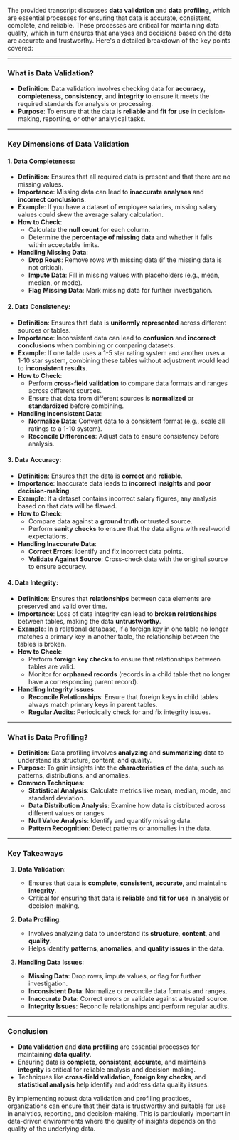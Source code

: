 The provided transcript discusses **data validation** and **data profiling**, which are essential processes for ensuring that data is accurate, consistent, complete, and reliable. These processes are critical for maintaining data quality, which in turn ensures that analyses and decisions based on the data are accurate and trustworthy. Here's a detailed breakdown of the key points covered:

---

### **What is Data Validation?**

- **Definition**: Data validation involves checking data for **accuracy**, **completeness**, **consistency**, and **integrity** to ensure it meets the required standards for analysis or processing.
- **Purpose**: To ensure that the data is **reliable** and **fit for use** in decision-making, reporting, or other analytical tasks.

---

### **Key Dimensions of Data Validation**

#### 1. **Data Completeness**:
   - **Definition**: Ensures that all required data is present and that there are no missing values.
   - **Importance**: Missing data can lead to **inaccurate analyses** and **incorrect conclusions**.
   - **Example**: If you have a dataset of employee salaries, missing salary values could skew the average salary calculation.
   - **How to Check**:
     - Calculate the **null count** for each column.
     - Determine the **percentage of missing data** and whether it falls within acceptable limits.
   - **Handling Missing Data**:
     - **Drop Rows**: Remove rows with missing data (if the missing data is not critical).
     - **Impute Data**: Fill in missing values with placeholders (e.g., mean, median, or mode).
     - **Flag Missing Data**: Mark missing data for further investigation.

#### 2. **Data Consistency**:
   - **Definition**: Ensures that data is **uniformly represented** across different sources or tables.
   - **Importance**: Inconsistent data can lead to **confusion** and **incorrect conclusions** when combining or comparing datasets.
   - **Example**: If one table uses a 1-5 star rating system and another uses a 1-10 star system, combining these tables without adjustment would lead to **inconsistent results**.
   - **How to Check**:
     - Perform **cross-field validation** to compare data formats and ranges across different sources.
     - Ensure that data from different sources is **normalized** or **standardized** before combining.
   - **Handling Inconsistent Data**:
     - **Normalize Data**: Convert data to a consistent format (e.g., scale all ratings to a 1-10 system).
     - **Reconcile Differences**: Adjust data to ensure consistency before analysis.

#### 3. **Data Accuracy**:
   - **Definition**: Ensures that the data is **correct** and **reliable**.
   - **Importance**: Inaccurate data leads to **incorrect insights** and **poor decision-making**.
   - **Example**: If a dataset contains incorrect salary figures, any analysis based on that data will be flawed.
   - **How to Check**:
     - Compare data against a **ground truth** or trusted source.
     - Perform **sanity checks** to ensure that the data aligns with real-world expectations.
   - **Handling Inaccurate Data**:
     - **Correct Errors**: Identify and fix incorrect data points.
     - **Validate Against Source**: Cross-check data with the original source to ensure accuracy.

#### 4. **Data Integrity**:
   - **Definition**: Ensures that **relationships** between data elements are preserved and valid over time.
   - **Importance**: Loss of data integrity can lead to **broken relationships** between tables, making the data **untrustworthy**.
   - **Example**: In a relational database, if a foreign key in one table no longer matches a primary key in another table, the relationship between the tables is broken.
   - **How to Check**:
     - Perform **foreign key checks** to ensure that relationships between tables are valid.
     - Monitor for **orphaned records** (records in a child table that no longer have a corresponding parent record).
   - **Handling Integrity Issues**:
     - **Reconcile Relationships**: Ensure that foreign keys in child tables always match primary keys in parent tables.
     - **Regular Audits**: Periodically check for and fix integrity issues.

---

### **What is Data Profiling?**

- **Definition**: Data profiling involves **analyzing** and **summarizing** data to understand its structure, content, and quality.
- **Purpose**: To gain insights into the **characteristics** of the data, such as patterns, distributions, and anomalies.
- **Common Techniques**:
  - **Statistical Analysis**: Calculate metrics like mean, median, mode, and standard deviation.
  - **Data Distribution Analysis**: Examine how data is distributed across different values or ranges.
  - **Null Value Analysis**: Identify and quantify missing data.
  - **Pattern Recognition**: Detect patterns or anomalies in the data.

---

### **Key Takeaways**

1. **Data Validation**:
   - Ensures that data is **complete**, **consistent**, **accurate**, and maintains **integrity**.
   - Critical for ensuring that data is **reliable** and **fit for use** in analysis or decision-making.

2. **Data Profiling**:
   - Involves analyzing data to understand its **structure**, **content**, and **quality**.
   - Helps identify **patterns**, **anomalies**, and **quality issues** in the data.

3. **Handling Data Issues**:
   - **Missing Data**: Drop rows, impute values, or flag for further investigation.
   - **Inconsistent Data**: Normalize or reconcile data formats and ranges.
   - **Inaccurate Data**: Correct errors or validate against a trusted source.
   - **Integrity Issues**: Reconcile relationships and perform regular audits.

---

### **Conclusion**

- **Data validation** and **data profiling** are essential processes for maintaining **data quality**.
- Ensuring data is **complete**, **consistent**, **accurate**, and maintains **integrity** is critical for reliable analysis and decision-making.
- Techniques like **cross-field validation**, **foreign key checks**, and **statistical analysis** help identify and address data quality issues.

By implementing robust data validation and profiling practices, organizations can ensure that their data is trustworthy and suitable for use in analytics, reporting, and decision-making. This is particularly important in data-driven environments where the quality of insights depends on the quality of the underlying data.